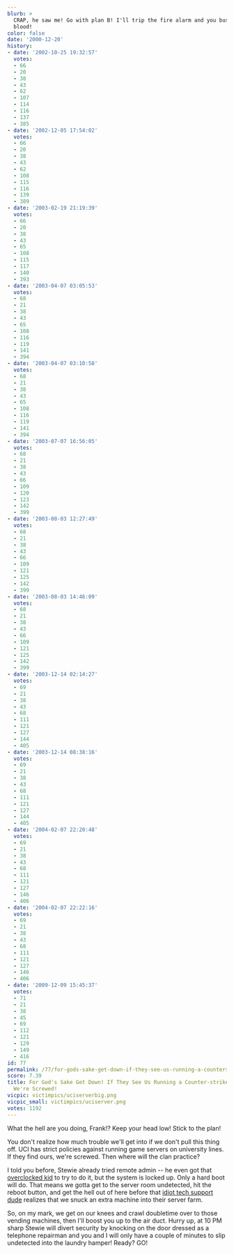 ```yaml
---
blurb: >
  CRAP, he saw me! Go with plan B! I'll trip the fire alarm and you bust out the fake
  blood!
color: false
date: '2000-12-20'
history:
- date: '2002-10-25 19:32:57'
  votes:
  - 66
  - 20
  - 38
  - 43
  - 62
  - 107
  - 114
  - 116
  - 137
  - 385
- date: '2002-12-05 17:54:02'
  votes:
  - 66
  - 20
  - 38
  - 43
  - 62
  - 108
  - 115
  - 116
  - 139
  - 389
- date: '2003-02-19 21:19:39'
  votes:
  - 66
  - 20
  - 38
  - 43
  - 65
  - 108
  - 115
  - 117
  - 140
  - 393
- date: '2003-04-07 03:05:53'
  votes:
  - 68
  - 21
  - 38
  - 43
  - 65
  - 108
  - 116
  - 119
  - 141
  - 394
- date: '2003-04-07 03:10:58'
  votes:
  - 68
  - 21
  - 38
  - 43
  - 65
  - 108
  - 116
  - 119
  - 141
  - 394
- date: '2003-07-07 16:56:05'
  votes:
  - 68
  - 21
  - 38
  - 43
  - 66
  - 109
  - 120
  - 123
  - 142
  - 399
- date: '2003-08-03 12:27:49'
  votes:
  - 68
  - 21
  - 38
  - 43
  - 66
  - 109
  - 121
  - 125
  - 142
  - 399
- date: '2003-08-03 14:46:09'
  votes:
  - 68
  - 21
  - 38
  - 43
  - 66
  - 109
  - 121
  - 125
  - 142
  - 399
- date: '2003-12-14 02:14:27'
  votes:
  - 69
  - 21
  - 38
  - 43
  - 68
  - 111
  - 121
  - 127
  - 144
  - 405
- date: '2003-12-14 08:38:16'
  votes:
  - 69
  - 21
  - 38
  - 43
  - 68
  - 111
  - 121
  - 127
  - 144
  - 405
- date: '2004-02-07 22:20:48'
  votes:
  - 69
  - 21
  - 38
  - 43
  - 68
  - 111
  - 121
  - 127
  - 146
  - 406
- date: '2004-02-07 22:22:16'
  votes:
  - 69
  - 21
  - 38
  - 43
  - 68
  - 111
  - 121
  - 127
  - 146
  - 406
- date: '2009-12-09 15:45:37'
  votes:
  - 71
  - 21
  - 38
  - 45
  - 69
  - 112
  - 121
  - 129
  - 149
  - 416
id: 77
permalink: /77/for-gods-sake-get-down-if-they-see-us-running-a-counterstrike-server-here-were-screwed/
score: 7.39
title: For God's Sake Get Down! If They See Us Running a Counter-strike Server Here
  We're Screwed!
vicpic: victimpics/uciserverbig.png
vicpic_small: victimpics/uciserver.png
votes: 1192
---
```


What the hell are you doing, Frank!? Keep your head low! Stick to the
plan!

You don't realize how much trouble we'll get into if we don't pull this
thing off. UCI has strict policies against running game servers on
university lines. If they find ours, we're screwed. Then where will the
clan practice?

I told you before, Stewie already tried remote admin -- he even got that
[overclocked kid](@/victim/13.md) to try to do it, but the system is
locked up. Only a hard boot will do. That means we gotta get to the
server room undetected, hit the reboot button, and get the hell out of
here before that [idiot tech support dude](@/victim/16.md) realizes
that we snuck an extra machine into their server farm.

So, on my mark, we get on our knees and crawl doubletime over to those
vending machines, then I'll boost you up to the air duct. Hurry up, at
10 PM sharp Stewie will divert security by knocking on the door dressed
as a telephone repairman and you and I will only have a couple of
minutes to slip undetected into the laundry hamper! Ready? GO!
